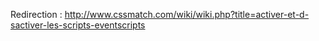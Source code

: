 Redirection : http://www.cssmatch.com/wiki/wiki.php?title=activer-et-d-sactiver-les-scripts-eventscripts